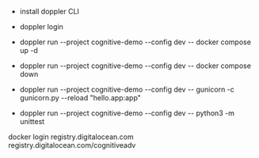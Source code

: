 * install doppler CLI
* doppler login
* doppler run --project cognitive-demo --config dev -- docker compose up -d
* doppler run --project cognitive-demo --config dev -- docker compose down
* doppler run --project cognitive-demo --config dev -- gunicorn -c gunicorn.py --reload "hello.app:app"

* doppler run --project cognitive-demo --config dev -- python3 -m unittest

docker login registry.digitalocean.com  
registry.digitalocean.com/cognitiveadv  